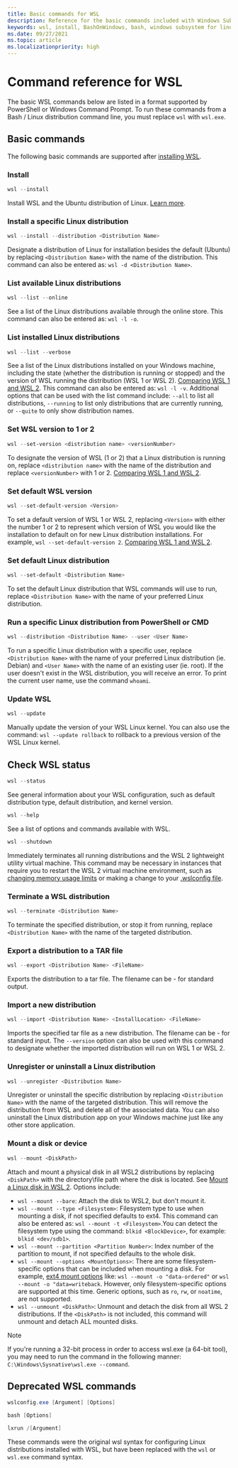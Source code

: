 ```yaml
---
title: Basic commands for WSL
description: Reference for the basic commands included with Windows Subsystem for Linux (WSL).
keywords: wsl, install, BashOnWindows, bash, windows subsystem for linux, install ubuntu on windows, enable WSL2, linux on windows
ms.date: 09/27/2021
ms.topic: article
ms.localizationpriority: high
---
```


# Command reference for WSL

The basic WSL commands below are listed in a format supported by PowerShell or Windows Command Prompt. To run these commands from a Bash / Linux distribution command line, you must replace `wsl` with `wsl.exe`.

## Basic commands

The following basic commands are supported after [installing WSL](./install.md).

### Install

```powershell
wsl --install
```

Install WSL and the Ubuntu distribution of Linux. [Learn more](./install.md).

### Install a specific Linux distribution

```powershell
wsl --install --distribution <Distribution Name>
```

Designate a distribution of Linux for installation besides the default (Ubuntu) by replacing `<Distribution Name>` with the name of the distribution. This command can also be entered as: `wsl -d <Distribution Name>`.

### List available Linux distributions

```powershell
wsl --list --online
```

See a list of the Linux distributions available through the online store. This command can also be entered as: `wsl -l -o`.

### List installed Linux distributions

```powershell
wsl --list --verbose
```

See a list of the Linux distributions installed on your Windows machine, including the state (whether the distribution is running or stopped) and the version of WSL running the distribution (WSL 1 or WSL 2). [Comparing WSL 1 and WSL 2](./compare-versions.md). This command can also be entered as: `wsl -l -v`. Additional options that can be used with the list command include: `--all` to list all distributions, `--running` to list only distributions that are currently running, or `--quite` to only show distribution names.

### Set WSL version to 1 or 2

```powershell
wsl --set-version <distribution name> <versionNumber>
```

To designate the version of WSL (1 or 2) that a Linux distribution is running on, replace `<distribution name>` with the name of the distribution and replace `<versionNumber>` with 1 or 2. [Comparing WSL 1 and WSL 2](./compare-versions.md).

### Set default WSL version

```powershell
wsl --set-default-version <Version>
```

To set a default version of WSL 1 or WSL 2, replacing `<Version>` with either the number 1 or 2 to represent which version of WSL you would like the installation to default on for new Linux distribution installations. For example, `wsl --set-default-version 2`. [Comparing WSL 1 and WSL 2](./compare-versions.md).

### Set default Linux distribution

```powershell
wsl --set-default <Distribution Name>
```

To set the default Linux distribution that WSL commands will use to run, replace `<Distribution Name>` with the name of your preferred Linux distribution.

### Run a specific Linux distribution from PowerShell or CMD

```powershell
wsl --distribution <Distribution Name> --user <User Name>
```

To run a specific Linux distribution with a specific user, replace `<Distribution Name>` with the name of your preferred Linux distribution (ie. Debian) and `<User Name>` with the name of an existing user (ie. root). If the user doesn't exist in the WSL distribution, you will receive an error. To print the current user name, use the command `whoami`.

### Update WSL

```powershell
wsl --update
```

Manually update the version of your WSL Linux kernel. You can also use the command: `wsl --update rollback` to rollback to a previous version of the WSL Linux kernel.

## Check WSL status

```powershell
wsl --status
```

See general information about your WSL configuration, such as default distribution type, default distribution, and kernel version.

```powershell
wsl --help
```

See a list of options and commands available with WSL.

```powershell
wsl --shutdown
```

Immediately terminates all running distributions and the WSL 2 lightweight utility virtual machine. This command may be necessary in instances that require you to restart the WSL 2 virtual machine environment, such as [changing memory usage limits](./vhd-size.md) or making a change to your [.wslconfig file](./manage.md#).

### Terminate a WSL distribution

```powershell
wsl --terminate <Distribution Name>
```

To terminate the specified distribution, or stop it from running, replace `<Distribution Name>` with the name of the targeted distribution.

### Export a distribution to a TAR file

```powershell
wsl --export <Distribution Name> <FileName>
```

Exports the distribution to a tar file. The filename can be - for standard output.

### Import a new distribution

```powershell
wsl --import <Distribution Name> <InstallLocation> <FileName>
```

Imports the specified tar file as a new distribution. The filename can be - for standard input. The `--version` option can also be used with this command to designate whether the imported distribution will run on WSL 1 or WSL 2.

### Unregister or uninstall a Linux distribution

```powershell
wsl --unregister <Distribution Name>
```

Unregister or uninstall the specific distribution by replacing `<Distribution Name>` with the name of the targeted distribution. This will remove the distribution from WSL and delete all of the associated data. You can also uninstall the Linux distribution app on your Windows machine just like any other store application.

### Mount a disk or device

```powershell
wsl --mount <DiskPath>
```

Attach and mount a physical disk in all WSL2 distributions by replacing `<DiskPath>` with the directory\file path where the disk is located. See [Mount a Linux disk in WSL 2](./wsl2-mount-disk.md). Options include:

- `wsl --mount --bare`: Attach the disk to WSL2, but don't mount it.
- `wsl --mount --type <Filesystem>`:  Filesystem type to use when mounting a disk, if not specified defaults to ext4. This command can also be entered as: `wsl --mount -t <Filesystem>`.You can detect the filesystem type using the command: `blkid <BlockDevice>`, for example: `blkid <dev/sdb1>`.
- `wsl --mount --partition <Partition Number>`: Index number of the partition to mount, if not specified defaults to the whole disk.
- `wsl --mount --options <MountOptions>`: There are some filesystem-specific options that can be included when mounting a disk. For example, [ext4 mount options](https://www.kernel.org/doc/Documentation/filesystems/ext4.txt) like: `wsl --mount -o "data-ordered"` or `wsl --mount -o "data=writeback`. However, only filesystem-specific options are supported at this time. Generic options, such as `ro`, `rw`, or `noatime`, are not supported.
- `wsl --unmount <DiskPath>`: Unmount and detach the disk from all WSL 2 distributions. If the `<DiskPath>` is not included, this command will unmount and detach ALL mounted disks.

> [!NOTE]
> If you're running a 32-bit process in order to access wsl.exe (a 64-bit tool), you may need to run the command in the following manner: `C:\Windows\Sysnative\wsl.exe --command`.

## Deprecated WSL commands

```powershell
wslconfig.exe [Argument] [Options]
```

```powershell
bash [Options]
```

```powershell
lxrun /[Argument]
```

These commands were the original wsl syntax for configuring Linux distributions installed with WSL, but have been replaced with the `wsl` or `wsl.exe` command syntax.

